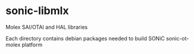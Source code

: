 # sonic-libmlx
Molex SAI/OTAI and HAL libraries

Each directory contains debian packages needed to build SONiC sonic-ot-molex platform

